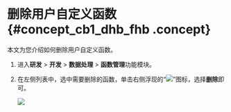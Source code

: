 # 删除用户自定义函数 {#concept_cb1_dhb_fhb .concept}

本文为您介绍如何删除用户自定义函数。

1.  进入**研发** \> **开发** \> **数据处理** \> **函数管理**功能模块。
2.  在左侧列表中，选中需要删除的函数，单击右侧浮现的“![](http://static-aliyun-doc.oss-cn-hangzhou.aliyuncs.com/assets/img/149433/156134683641498_zh-CN.png)”图标，选择**删除**即可。

    ![](http://static-aliyun-doc.oss-cn-hangzhou.aliyuncs.com/assets/img/149563/156134683641548_zh-CN.png)



